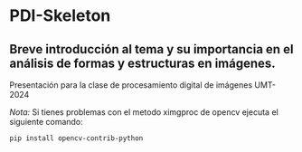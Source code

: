 # PDI-Skeleton

## Breve introducción al tema y su importancia en el análisis de formas y estructuras en imágenes.

Presentación para la clase de procesamiento digital de imágenes UMT-2024

*Nota:*
Si tienes problemas con el metodo ximgproc de opencv ejecuta el siguiente comando:

```pip install opencv-contrib-python```